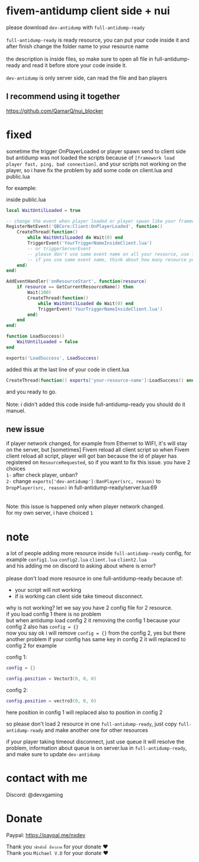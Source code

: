 # fivem-antidump client side + nui


please download ```dev-antidump``` with ```full-antidump-ready```
<br><br>
```full-antidump-ready``` is ready resource, you can put your code inside it and after finish change the folder name to your resource name<br>
<br>
the description is inside files, so make sure to open all file in full-antidump-ready and read it before store your code inside it.<br><br>
```dev-antidump``` is only server side, can read the file and ban players
<br>

## I recommend using it together
https://github.com/QamarQ/nui_blocker

# fixed

sometime the trigger OnPlayerLoaded or player spawn send to client side but antidump was not loaded the scripts because of ```[framework load player fast, ping, bad connection]```. and your scripts not working on the player, so i have fix the problem by add some code on client.lua and public.lua

for example:

inside public.lua
```lua
local WaitUntilLoaded = true

-- change the event when player loaded or player spwan like your framework. i use here QBCore
RegisterNetEvent('QBCore:Client:OnPlayerLoaded', function()
    CreateThread(function()
        while WaitUntilLoaded do Wait(0) end
        TriggerEvent('YourTriggerNameInsideClient.lua')
        -- or triggerServerEvent
        -- please don't use same event name on all your resource, use like: resource-name:client:OnPlayerLoaded
        -- if you use same event name, think about how many resource you have and how manytime it's will send the trigger
    end)
end)

AddEventHandler('onResourceStart', function(resource)
    if resource == GetCurrentResourceName() then
        Wait(100)
        CreateThread(function()
            while WaitUntilLoaded do Wait(0) end
            TriggerEvent('YourTriggerNameInsideClient.lua')
        end)
    end
end)

function LoadSuccess()
    WaitUntilLoaded = false
end

exports('LoadSuccess', LoadSuccess)
```

added this at the last line of your code in client.lua

```lua
CreateThread(function() exports['your-resource-name']:LoadSuccess() end)

```

and you ready to go.
<br><br>
Note: i didn't added this code inside full-antidump-ready you should do it manuel.


## new issue
if player network changed, for example from Ethernet to WIFI, it's will stay on the server, but [sometimes] Fivem reload all client script
so when Fivem client reload all script, player will got ban because the id of player has registered on `ResourceRequested`, so if you want to fix this issue. you have 2 choices <br>
`1-` after check player, unban?<br>
`2-` change `exports['dev-antidump']:BanPlayer(src, reason)` to `DropPlayer(src, reason)` in full-antidump-ready/server.lua:69<br>
<br><br>Note: this issue is happened only when player network changed.<br>
for my own server, i have choiced `1`


# note
a lot of people adding more resource inside `full-antidump-ready` config, for example `config1.lua` `config2.lua` `client.lua` `client2.lua`<br>
and his adding me on discord to asking about where is error?<br><br>
please don't load more resource in one full-antidump-ready because of:

* your script will not working
* if is working can client side take timeout disconnect.

why is not working?
let we say you have 2 config file for 2 resource.<br>
if you load config 1 there is no problem<br>
but when antidump load config 2 it removing the config 1 because your config 2 also has `config = {}`<br>
now you say ok i will remove `config = {}` from the config 2, yes but there another problem if your config has same key in config 2 it will replaced to config 2 for example

config 1:
```lua
config = {}

config.position = Vector3(0, 0, 0)

```

config 2:
```lua
config.position = vectro3(0, 0, 0)

```
here position in config 1 will replaced also to position in config 2<br>


so please don't load 2 resource in one `full-antidump-ready`, just copy `full-antidump-ready` and make another one for other resources

if your player taking timeout disconnect, just use queue it will resolve the problem, information about queue is on server.lua in `full-antidump-ready`, and make sure to update `dev-antidump`

# contact with me

Discord: @devxgaming

# Donate
Paypal: https://paypal.me/nxdev

Thank you ```วชิรศักดิ์ สีหาภาค``` for your donate ❤️<br>
Thank you ```Michael V.D``` for your donate ❤️
